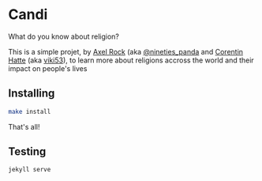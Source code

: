 # Candi

What do you know about religion?

This is a simple projet, by [Axel Rock](https://github.com/axel-rock) (aka [@nineties_panda](https://twitter.com/nineties_panda) and [Corentin Hatte](https://github.com/viki53) (aka [viki53](https://twitter.com/viki53)), to learn more about religions accross the world and their impact on people's lives

## Installing

```bash
make install
```

That's all!

## Testing

```bash
jekyll serve
```
